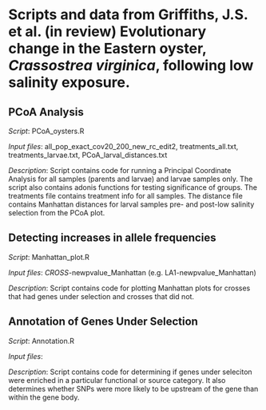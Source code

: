 # Scripts and data from Griffiths, J.S. et al. (in review) Evolutionary change in the Eastern oyster, *Crassostrea virginica*, following low salinity exposure.

## PCoA Analysis

*Script*: PCoA_oysters.R

*Input files*: all_pop_exact_cov20_200_new_rc_edit2, treatments_all.txt, treatments_larvae.txt, PCoA_larval_distances.txt

*Description*: Script contains code for running a Principal Coordinate Analysis for all samples (parents and larvae) and larvae samples only. The script also contains adonis functions for testing significance of groups. The treatments file contains treatment info for all samples. The distance file contains Manhattan distances for larval samples pre- and post-low salinity selection from the PCoA plot.




## Detecting increases in allele frequencies

*Script*: Manhattan_plot.R 

*Input files*: *CROSS*-newpvalue_Manhattan (e.g. LA1-newpvalue_Manhattan)

*Description*: Script contains code for plotting Manhattan plots for crosses that had genes under selection and crosses that did not.




## Annotation of Genes Under Selection

*Script*: Annotation.R

*Input files*: 

*Description*: Script contains code for determining if genes under seleciton were enriched in a particular functional or source category. It also determines whether SNPs were more likely to be upstream of the gene than within the gene body.

